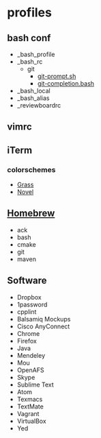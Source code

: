 # profiles


## bash conf
* _bash_profile
* _bash_rc
  * git
    + [git-prompt.sh](https://github.com/git/git/blob/master/contrib/completion/git-prompt.sh)
    + [git-completion.bash](https://github.com/git/git/blob/master/contrib/completion/git-completion.bash)
* _bash_local
* _bash_alias
* _reviewboardrc


## vimrc

## iTerm
### colorschemes
* [Grass](https://raw.githubusercontent.com/mbadolato/iTerm2-Color-Schemes/master/schemes/Grass.itermcolors)
* [Novel](https://raw.githubusercontent.com/mbadolato/iTerm2-Color-Schemes/master/schemes/Novel.itermcolors)

## [Homebrew](http://brew.sh)
* ack
* bash
* cmake
* git
* maven

## Software
* Dropbox
* 1password
* cpplint
* Balsamiq Mockups
* Cisco AnyConnect
* Chrome
* Firefox
* Java
* Mendeley
* Mou
* OpenAFS
* Skype
* Sublime Text
* Atom
* Texmacs
* TextMate
* Vagrant
* VirtualBox
* Yed
